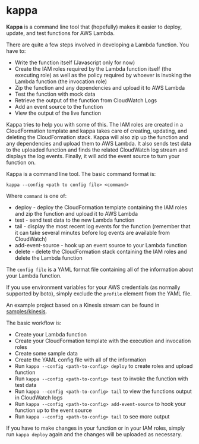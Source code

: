 kappa
=====

**Kappa** is a command line tool that (hopefully) makes it easier to
deploy, update, and test functions for AWS Lambda.

There are quite a few steps involved in developing a Lambda function.
You have to:

* Write the function itself (Javascript only for now)
* Create the IAM roles required by the Lambda function itself (the executing
role) as well as the policy required by whoever is invoking the Lambda
function (the invocation role)
* Zip the function and any dependencies and upload it to AWS Lambda
* Test the function with mock data
* Retrieve the output of the function from CloudWatch Logs
* Add an event source to the function
* View the output of the live function

Kappa tries to help you with some of this.  The IAM roles are created
in a CloudFormation template and kappa takes care of creating, updating, and
deleting the CloudFormation stack.  Kappa will also zip up the function and
any dependencies and upload them to AWS Lambda.  It also sends test data
to the uploaded function and finds the related CloudWatch log stream and
displays the log events.  Finally, it will add the event source to turn
your function on.

Kappa is a command line tool.  The basic command format is:

    kappa --config <path to config file> <command>

Where ``command`` is one of:

* deploy - deploy the CloudFormation template containing the IAM roles and zip the function and upload it to AWS Lambda
* test - send test data to the new Lambda function
* tail - display the most recent log events for the function (remember that it can take several minutes before log events are available from CloudWatch)
* add-event-source - hook up an event source to your Lambda function
* delete - delete the CloudFormation stack containing the IAM roles and delete the Lambda function

The ``config file`` is a YAML format file containing all of the information
about your Lambda function.

If you use environment variables for your AWS credentials (as normally supported by boto),
simply exclude the ``profile`` element from the YAML file.

An example project based on a Kinesis stream can be found in
[samples/kinesis](https://github.com/garnaat/kappa/tree/develop/samples/kinesis).

The basic workflow is:

* Create your Lambda function
* Create your CloudFormation template with the execution and invocation roles
* Create some sample data
* Create the YAML config file with all of the information
* Run ``kappa --config <path-to-config> deploy`` to create roles and upload function
* Run ``kappa --config <path-to-config> test`` to invoke the function with test data
* Run ``kappa --config <path-to-config> tail`` to view the functions output in CloudWatch logs
* Run ``kappa --config <path-to-config> add-event-source`` to hook your function up to the event source
* Run ``kappa --config <path-to-config> tail`` to see more output

If you have to make changes in your function or in your IAM roles, simply run
``kappa deploy`` again and the changes will be uploaded as necessary.
